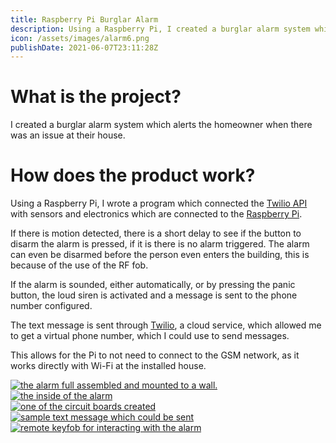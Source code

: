 ```yaml
---
title: Raspberry Pi Burglar Alarm
description: Using a Raspberry Pi, I created a burglar alarm system which alerts the homeowner when there is a potential issue at their house.
icon: /assets/images/alarm6.png
publishDate: 2021-06-07T23:11:28Z
---
```


<div class="row">
<div class="col-lg-6">

# What is the project?

I created a burglar alarm system which alerts the homeowner when there was an issue at their house.

# How does the product work?

Using a Raspberry Pi, I wrote a program which connected the [Twilio API](https://www.twilio.com/docs) with sensors and electronics which are connected to the [Raspberry Pi](https://www.raspberrypi.org/).

If there is motion detected, there is a short delay to see if the button to disarm the alarm is pressed, if it is there is no alarm triggered. The alarm can even be disarmed before the person even enters the building, this is because of the use of the
RF fob.

If the alarm is sounded, either automatically, or by pressing the panic button, the loud siren is activated and a message is sent to the phone number configured.

The text message is sent through [Twilio](https://www.twilio.com), a cloud service, which allowed me to get a virtual phone number, which I could use to send messages.

This allows for the Pi to not need to connect to the GSM network, as it works directly with Wi-Fi at the installed house.

</div>

<!-- Side image -->
<div class="col-lg-6">
<a href="/assets/images/alarm6.png" data-toggle="lightbox">
    <img class="sideImageForPortfolio portfolioPageImage" src="/assets/images/alarm6.png" alt="the alarm full assembled and mounted to a wall.">
</a>
</div>

<!-- Bottom of the page -->
<div class="row">
<div class="col-lg-3">
<a href="/assets/images/alarm2.jpg" data-toggle="lightbox">
<img class="smallPortfolioPageImage" src="/assets/images/alarm2.jpg" alt="the inside of the alarm">
</a>
</div>

<div class="col-lg-3">
<a href="/assets/images/alarm3.jpg" data-toggle="lightbox">
<img class="smallPortfolioPageImage" src="/assets/images/alarm3.jpg" alt="one of the circuit boards created">
</a>

</div>
<div class="col-lg-3">
<a href="/assets/images/alarm4.jpg" data-toggle="lightbox">
<img class="smallPortfolioPageImage" src="/assets/images/alarm4.jpg" alt="sample text message which could be sent">
</a>
</div>

<div class="col-lg-3">
<a href="/assets/images/alarm5.jpg" data-toggle="lightbox">
<img class="smallPortfolioPageImage" src="/assets/images/alarm5.jpg" alt="remote keyfob for interacting with the alarm">
</a>
</div>
</div>

</div>
